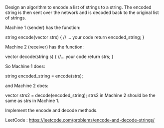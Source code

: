 Design an algorithm to encode a list of strings to a string. The encoded string is then sent over the network and is decoded back to the original list of strings.

Machine 1 (sender) has the function:

string encode(vector<string> strs) 
{
  // ... your code
  return encoded_string;
}

Machine 2 (receiver) has the function:

vector<string> decode(string s) 
{
  //... your code
  return strs;
} 

So Machine 1 does:

string encoded_string = encode(strs);

and Machine 2 does:

vector<string> strs2 = decode(encoded_string);
strs2 in Machine 2 should be the same as strs in Machine 1.

Implement the encode and decode methods.

LeetCode : https://leetcode.com/problems/encode-and-decode-strings/